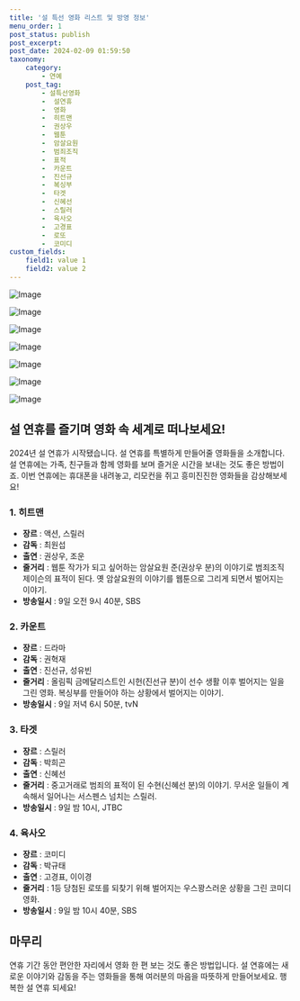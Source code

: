 ```yaml
---
title: '설 특선 영화 리스트 및 방영 정보'
menu_order: 1
post_status: publish
post_excerpt: 
post_date: 2024-02-09 01:59:50
taxonomy:
    category:
        - 연예
    post_tag:
        - 설특선영화
        -  설연휴
        -  영화
        -  히트맨
        -  권상우
        -  웹툰
        -  암살요원
        -  범죄조직
        -  표적
        -  카운트
        -  진선규
        -  복싱부
        -  타겟
        -  신혜선
        -  스릴러
        -  육사오
        -  고경표
        -  로또
        -  코미디
custom_fields:
    field1: value 1
    field2: value 2
---
```


![Image](https://ssl.pstatic.net/mimgnews/image/629/2024/02/09/20247175170738377000_20240209000113578.jpg?type=w540)

![Image](https://mimgnews.pstatic.net/image/629/2024/02/09/20245618170738377010_20240209000113581.jpg?type=w540)

![Image](https://ssl.pstatic.net/mimgnews/image/629/2024/02/09/2024420170738377020_20240209000113585.jpg?type=w540)

![Image](https://mimgnews.pstatic.net/image/629/2024/02/09/20247362170738377030_20240209000113588.jpg?type=w540)

![Image](https://ssl.pstatic.net/mimgnews/image/629/2024/02/09/20242649170738377040_20240209000113591.jpg?type=w540)

![Image](https://mimgnews.pstatic.net/image/629/2024/02/09/20249951170738377150_20240209000113594.jpg?type=w540)

![Image](https://ssl.pstatic.net/mimgnews/image/629/2024/02/09/20242039170738377160_20240209000113597.jpg?type=w540)

## 설 연휴를 즐기며 영화 속 세계로 떠나보세요!
2024년 설 연휴가 시작됐습니다. 설 연휴를 특별하게 만들어줄 영화들을 소개합니다. 설 연휴에는 가족, 친구들과 함께 영화를 보며 즐거운 시간을 보내는 것도 좋은 방법이죠. 이번 연휴에는 휴대폰을 내려놓고, 리모컨을 쥐고 흥미진진한 영화들을 감상해보세요!
### **1. 히트맨**
- **장르** : 액션, 스릴러
- **감독** : 최원섭
- **출연** : 권상우, 조운
- **줄거리** : 웹툰 작가가 되고 싶어하는 암살요원 준(권상우 분)의 이야기로 범죄조직 제이슨의 표적이 된다. 옛 암살요원의 이야기를 웹툰으로 그리게 되면서 벌어지는 이야기.
- **방송일시** : 9일 오전 9시 40분, SBS
### **2. 카운트**
- **장르** : 드라마
- **감독** : 권혁재
- **출연** : 진선규, 성유빈
- **줄거리** : 올림픽 금메달리스트인 시헌(진선규 분)이 선수 생활 이후 벌어지는 일을 그린 영화. 복싱부를 만들어야 하는 상황에서 벌어지는 이야기.
- **방송일시** : 9일 저녁 6시 50분, tvN
### **3. 타겟**
- **장르** : 스릴러
- **감독** : 박희곤
- **출연** : 신혜선
- **줄거리** : 중고거래로 범죄의 표적이 된 수현(신혜선 분)의 이야기. 무서운 일들이 계속해서 일어나는 서스펜스 넘치는 스릴러.
- **방송일시** : 9일 밤 10시, JTBC
### **4. 육사오**
- **장르** : 코미디
- **감독** : 박규태
- **출연** : 고경표, 이이경
- **줄거리** : 1등 당첨된 로또를 되찾기 위해 벌어지는 우스꽝스러운 상황을 그린 코미디 영화.
- **방송일시** : 9일 밤 10시 40분, SBS
## **마무리**
연휴 기간 동안 편안한 자리에서 영화 한 편 보는 것도 좋은 방법입니다. 설 연휴에는 새로운 이야기와 감동을 주는 영화들을 통해 여러분의 마음을 따뜻하게 만들어보세요. 행복한 설 연휴 되세요!
